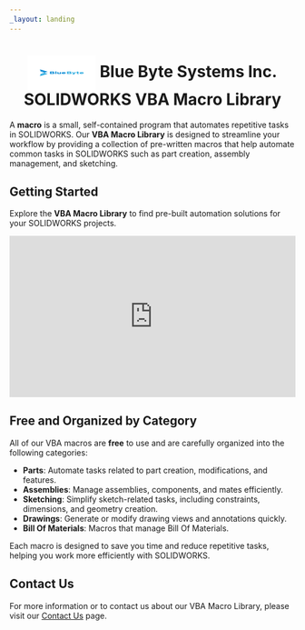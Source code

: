 ```yaml
---
_layout: landing
---
```

# <div align="center"> <img src="/images/logo.png" width="120" height="60" style="vertical-align:middle;"/> Blue Byte Systems Inc. SOLIDWORKS VBA Macro Library
</div>

A **macro** is a small, self-contained program that automates repetitive tasks in SOLIDWORKS. Our **VBA Macro Library** is designed to streamline your workflow by providing a collection of pre-written macros that help automate common tasks in SOLIDWORKS such as part creation, assembly management, and sketching.

## Getting Started
Explore the **VBA Macro Library** to find pre-built automation solutions for your SOLIDWORKS projects.


<div style="position: relative; padding-bottom: 56.25%; height: 0;"><iframe src="https://www.loom.com/embed/045b01f618234f89aaad54cea8fbabce?sid=fa27fe1c-9d4f-4ff9-83f0-a126a0eff89b" frameborder="0" webkitallowfullscreen mozallowfullscreen allowfullscreen style="position: absolute; top: 0; left: 0; width: 100%; height: 100%;"></iframe></div>


## Free and Organized by Category
All of our VBA macros are **free** to use and are carefully organized into the following categories:

- **Parts**: Automate tasks related to part creation, modifications, and features.
- **Assemblies**: Manage assemblies, components, and mates efficiently.
- **Sketching**: Simplify sketch-related tasks, including constraints, dimensions, and geometry creation.
- **Drawings**: Generate or modify drawing views and annotations quickly.
- **Bill Of Materials**: Macros that manage Bill Of Materials.

Each macro is designed to save you time and reduce repetitive tasks, helping you work more efficiently with SOLIDWORKS.

## Contact Us

For more information or to contact us about our VBA Macro Library, please visit our [Contact Us](https://bluebyte.biz/contact) page.